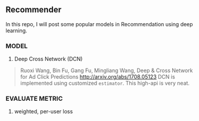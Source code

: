 ## Recommender

In this repo, I will post some popular models in Recommendation using deep learning.

### MODEL
1. Deep Cross Network (DCN)
>Ruoxi Wang, Bin Fu, Gang Fu, Mingliang Wang, Deep & Cross Network for Ad Click Predictions 
http://arxiv.org/abs/1708.05123
DCN is implemented using customized ``estimator``. This high-api is very neat.


### EVALUATE METRIC
1. weighted, per-user loss
> 
